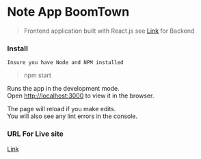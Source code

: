# Note App BoomTown

> Frontend application built with React.js see <a href="https://github.com/b20160/NoteAPI">Link</a> for Backend 

### Install

```
Insure you have Node and NPM installed
```

> npm start

Runs the app in the development mode.<br>
Open [http://localhost:3000](http://localhost:3000) to view it in the browser.

The page will reload if you make edits.<br>
You will also see any lint errors in the console.

### URL For Live site

<a href="https://noteapi-boomtown.herokuapp.com">Link</a>